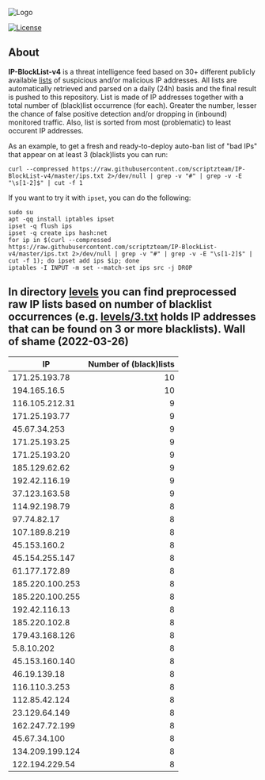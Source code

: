 ![Logo](https://i.imgur.com/PyKLAe7.png)

[![License](https://img.shields.io/badge/license-The_Unlicense-red.svg)](https://unlicense.org/)

About
----

**IP-BlockList-v4** is a threat intelligence feed based on 30+ different publicly available [lists](https://github.com/stamparm/maltrail) of suspicious and/or malicious IP addresses. All lists are automatically retrieved and parsed on a daily (24h) basis and the final result is pushed to this repository. List is made of IP addresses together with a total number of (black)list occurrence (for each). Greater the number, lesser the chance of false positive detection and/or dropping in (inbound) monitored traffic. Also, list is sorted from most (problematic) to least occurent IP addresses.

As an example, to get a fresh and ready-to-deploy auto-ban list of "bad IPs" that appear on at least 3 (black)lists you can run:

```
curl --compressed https://raw.githubusercontent.com/scriptzteam/IP-BlockList-v4/master/ips.txt 2>/dev/null | grep -v "#" | grep -v -E "\s[1-2]$" | cut -f 1
```

If you want to try it with `ipset`, you can do the following:

```
sudo su
apt -qq install iptables ipset
ipset -q flush ips
ipset -q create ips hash:net
for ip in $(curl --compressed https://raw.githubusercontent.com/scriptzteam/IP-BlockList-v4/master/ips.txt 2>/dev/null | grep -v "#" | grep -v -E "\s[1-2]$" | cut -f 1); do ipset add ips $ip; done
iptables -I INPUT -m set --match-set ips src -j DROP
```

In directory [levels](levels) you can find preprocessed raw IP lists based on number of blacklist occurrences (e.g. [levels/3.txt](levels/3.txt) holds IP addresses that can be found on 3 or more blacklists).
Wall of shame (2022-03-26)
----

|IP|Number of (black)lists|
|---|--:|
171.25.193.78|10
194.165.16.5|10
116.105.212.31|9
171.25.193.77|9
45.67.34.253|9
171.25.193.25|9
171.25.193.20|9
185.129.62.62|9
192.42.116.19|9
37.123.163.58|9
114.92.198.79|8
97.74.82.17|8
107.189.8.219|8
45.153.160.2|8
45.154.255.147|8
61.177.172.89|8
185.220.100.253|8
185.220.100.255|8
192.42.116.13|8
185.220.102.8|8
179.43.168.126|8
5.8.10.202|8
45.153.160.140|8
46.19.139.18|8
116.110.3.253|8
112.85.42.124|8
23.129.64.149|8
162.247.72.199|8
45.67.34.100|8
134.209.199.124|8
122.194.229.54|8
